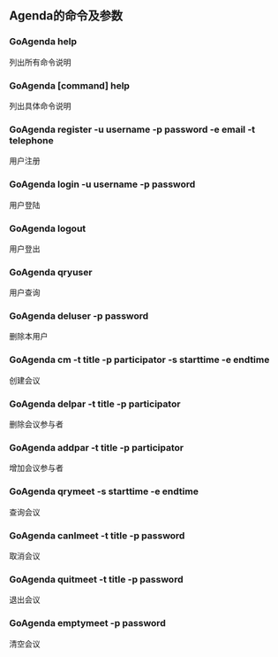 ## Agenda的命令及参数

### GoAgenda help
列出所有命令说明

### GoAgenda [command] help
列出具体命令说明

### GoAgenda register -u username -p password -e email -t telephone
用户注册

### GoAgenda login -u username -p password
用户登陆

### GoAgenda logout 
用户登出

### GoAgenda qryuser
用户查询

### GoAgenda deluser -p password
删除本用户

### GoAgenda cm -t title -p participator -s starttime -e endtime
创建会议

### GoAgenda delpar -t title -p participator
删除会议参与者

### GoAgenda addpar -t title -p participator
增加会议参与者

### GoAgenda qrymeet -s starttime -e endtime
查询会议

### GoAgenda canlmeet -t title -p password
取消会议

### GoAgenda quitmeet -t title -p password
退出会议

### GoAgenda emptymeet -p password
清空会议